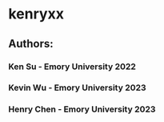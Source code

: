 # kenryxx
## Authors:
### Ken Su - Emory University 2022
### Kevin Wu - Emory University 2023
### Henry Chen - Emory University 2023

